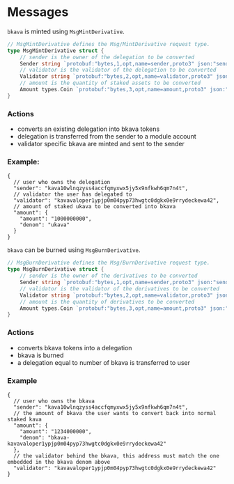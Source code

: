 <!--
order: 3
-->

# Messages

`bkava` is minted using `MsgMintDerivative`.


```go
// MsgMintDerivative defines the Msg/MintDerivative request type.
type MsgMintDerivative struct {
	// sender is the owner of the delegation to be converted
	Sender string `protobuf:"bytes,1,opt,name=sender,proto3" json:"sender,omitempty"`
	// validator is the validator of the delegation to be converted
	Validator string `protobuf:"bytes,2,opt,name=validator,proto3" json:"validator,omitempty"`
	// amount is the quantity of staked assets to be converted
	Amount types.Coin `protobuf:"bytes,3,opt,name=amount,proto3" json:"amount"`
}
```

### Actions

* converts an existing delegation into bkava tokens
* delegation is transferred from the sender to a module account
* validator specific bkava are minted and sent to the sender

### Example:

```jsonc
{
  // user who owns the delegation
  "sender": "kava10wlnqzyss4accfqmyxwx5jy5x9nfkwh6qm7n4t",
  // validator the user has delegated to
  "validator": "kavavaloper1ypjp0m04pyp73hwgtc0dgkx0e9rrydeckewa42",
  // amount of staked ukava to be converted into bkava
  "amount": {
    "amount": "1000000000",
    "denom": "ukava"
  }
}
```

`bkava` can be burned using `MsgBurnDerivative`.

```go
// MsgBurnDerivative defines the Msg/BurnDerivative request type.
type MsgBurnDerivative struct {
	// sender is the owner of the derivatives to be converted
	Sender string `protobuf:"bytes,1,opt,name=sender,proto3" json:"sender,omitempty"`
	// validator is the validator of the derivatives to be converted
	Validator string `protobuf:"bytes,2,opt,name=validator,proto3" json:"validator,omitempty"`
	// amount is the quantity of derivatives to be converted
	Amount types.Coin `protobuf:"bytes,3,opt,name=amount,proto3" json:"amount"`
}
```

### Actions

* converts bkava tokens into a delegation
* bkava is burned
* a delegation equal to number of bkava is transferred to user


### Example

```jsonc
{
  // user who owns the bkava
  "sender": "kava10wlnqzyss4accfqmyxwx5jy5x9nfkwh6qm7n4t",
  // the amount of bkava the user wants to convert back into normal staked kava
  "amount": {
    "amount": "1234000000",
    "denom": "bkava-kavavaloper1ypjp0m04pyp73hwgtc0dgkx0e9rrydeckewa42"
  },
  // the validator behind the bkava, this address must match the one embedded in the bkava denom above
  "validator": "kavavaloper1ypjp0m04pyp73hwgtc0dgkx0e9rrydeckewa42"
}
```
